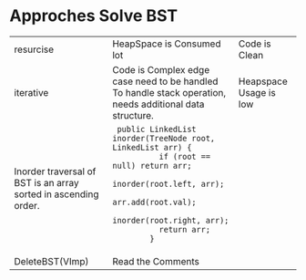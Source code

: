 <H1> Approches Solve BST </H1>
<table>
    <tr>
        <td>
            resurcise
        </td>
        <td>
            HeapSpace is Consumed lot
        </td>
        <td>
            Code is Clean
        </td>
    </tr>
    <tr>
        <td>
            iterative
        </td>
        <td>
            Code is Complex edge case need to be handled
            To handle stack operation, needs additional data structure.
        </td>
        <td>
            Heapspace Usage is low
        </td>
    </tr>
<tr>
<td>
    Inorder traversal of BST is an array sorted in ascending order.
</td>
<td>
   <code> public LinkedList<Integer> inorder(TreeNode root, LinkedList<Integer> arr) {
          if (root == null) return arr;
          inorder(root.left, arr);
          arr.add(root.val);
          inorder(root.right, arr);
          return arr;
        }
    </code>
</td>
</tr>
<tr><td>DeleteBST(VImp)</td><td>Read the Comments</td></tr>
</table>